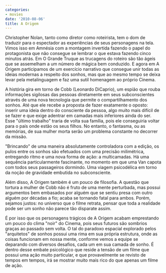 ```yaml
---
categories:
- movies
date: '2010-08-06'
title: A Origem
---
```


Christopher Nolan, tanto como diretor como roteirista, tem o dom de traduzir para o espectador as experiências de seus personagens na tela. Vimos isso em Amnésia com a montagem invertida fazendo o papel do protagonista que não consegue se lembrar o que estava fazendo cinco minutos atrás. Em O Grande Truque as trucagens do roteiro são tão ágeis que se assemelham a um número de mágica bem conduzido. E agora em A Origem participamos de um exercício narrativo que consegue unir todas as ideias modernas a respeito dos sonhos, mas que ao mesmo tempo se deixa levar pela metalinguagem e faz uma sutil homenagem ao próprio Cinema.

A história gira em torno de Cobb (Leonardo DiCaprio), um espião que rouba informações sigilosas das pessoas diretamente em seus subconscientes através de uma nova tecnologia que permite o compartilhamento dos sonhos. Até que ele recebe a proposta de fazer exatamente o oposto: inserir uma ideia dentro do consciente da pessoa, algo muito mais difícil de se fazer e que exige adentrar em camadas mais inferiores ainda do ser. Esse "último trabalho" traria de volta sua família, pois ele conseguiria voltar para o país onde estão os seus filhos. No entanto, o fantasma, ou as memórias, de sua mulher morta serão um problema constante no decorrer da missão.

"Brincando" de uma maneira absolutamente controladora com a edição, os pulos entre os sonhos são efetuados com uma precisão milimétrica, entregando ritmo e uma nova forma de ação: a multicamadas. Há uma sequência particularmente fascinante, no momento em que uma Van capota com todos seus passageiros dormindo. Uma viagem psicodélica em torno da noção de gravidade embutida no subconsciente.

Além disso, A Origem também é um pouco de filosofia. A questão que tortura a mulher de Cobb não é fruto de uma mente perturbada, mas possui argumentos bem embasados por alguém que se sentiu presa com outro alguém por décadas a fio; acaba se tornando fatal para ambos. Porém, sejamos justos: no universo que o filme retrata, pensar que toda a realidade pode ser um sonho não parece tão disparate assim.

É por isso que os personagens trágicos de A Origem acabam emprestando um pouco do clima "noir" do Cinema, pois seus futuros são sombrios graças ao passado sem volta. O tal do paradoxo espacial explorado pelos "arquitetos" de sonhos possui uma rima em sua própria estrutura, onde as coisas funcionam em nossa mente, conforme vemos a equipe se deparando com diversos desafios, cada um em sua camada de sonho. É dentro desse embate psicológico que reside a tensão de um filme que possui uma ação muito particular, e que provavelmente se revisto de tempos em tempos, irá se mostrar muito mais rico do que apenas um filme de ação.